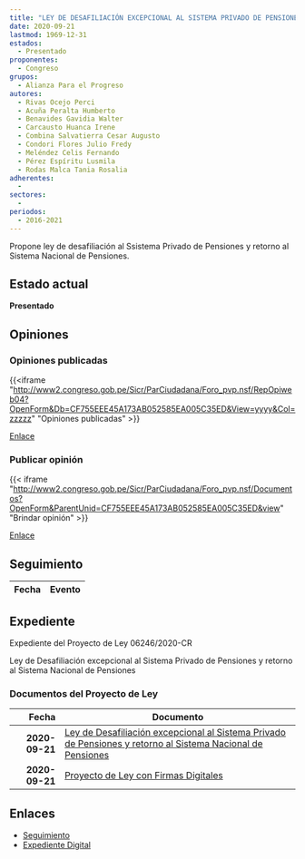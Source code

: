 ```yaml
---
title: "LEY DE DESAFILIACIÓN EXCEPCIONAL AL SISTEMA PRIVADO DE PENSIONES Y RETORNO AL SISTEMA NACIONAL DE PENSIONES"
date: 2020-09-21
lastmod: 1969-12-31
estados: 
  - Presentado
proponentes: 
  - Congreso
grupos: 
  - Alianza Para el Progreso
autores: 
  - Rivas Ocejo Perci
  - Acuña Peralta Humberto
  - Benavides Gavidia Walter
  - Carcausto Huanca Irene
  - Combina Salvatierra Cesar Augusto
  - Condori Flores Julio Fredy
  - Meléndez Celis Fernando
  - Pérez Espíritu Lusmila
  - Rodas Malca Tania Rosalia
adherentes: 
  - 
sectores: 
  - 
periodos: 
  - 2016-2021
---
```


Propone ley de desafiliación al Ssistema Privado de Pensiones y retorno al Sistema Nacional de Pensiones.


## Estado actual

**Presentado**

## Opiniones

### Opiniones publicadas

{{<iframe "http://www2.congreso.gob.pe/Sicr/ParCiudadana/Foro_pvp.nsf/RepOpiweb04?OpenForm&Db=CF755EEE45A173AB052585EA005C35ED&View=yyyy&Col=zzzzz" "Opiniones publicadas" >}}

[Enlace](http://www2.congreso.gob.pe/Sicr/ParCiudadana/Foro_pvp.nsf/RepOpiweb04?OpenForm&Db=CF755EEE45A173AB052585EA005C35ED&View=yyyy&Col=zzzzz)
### Publicar opinión

{{< iframe "http://www2.congreso.gob.pe/Sicr/ParCiudadana/Foro_pvp.nsf/Documentos?OpenForm&ParentUnid=CF755EEE45A173AB052585EA005C35ED&view" "Brindar opinión" >}}

[Enlace](http://www2.congreso.gob.pe/Sicr/ParCiudadana/Foro_pvp.nsf/Documentos?OpenForm&ParentUnid=CF755EEE45A173AB052585EA005C35ED&view)

## Seguimiento

| Fecha | Evento |
|------:|--------|


## Expediente

Expediente del Proyecto de Ley 06246/2020-CR

Ley de Desafiliación excepcional al Sistema Privado de Pensiones y retorno al Sistema Nacional de Pensiones


### Documentos del Proyecto de Ley

| Fecha | Documento |
|------:|--------|
| **2020-09-21** | [Ley de Desafiliación excepcional al Sistema Privado de Pensiones y retorno al Sistema Nacional de Pensiones](http://www.leyes.congreso.gob.pe/Documentos/2016_2021/Proyectos_de_Ley_y_de_Resoluciones_Legislativas/PL06246-20200921.pdf) |
| **2020-09-21** | [Proyecto de Ley con Firmas Digitales](http://www.leyes.congreso.gob.pe/Documentos/2016_2021/Proyectos_de_Ley_y_de_Resoluciones_Legislativas/Proyectos_Firmas_digitales/PL06246.pdf) |

## Enlaces 

- [Seguimiento](http://www2.congreso.gob.pe/Sicr/TraDocEstProc/CLProLey2016.nsf/f7fff46988ca05b1052578e100829cc7/1d05d243ff353038052585ea00708f77?OpenDocument)
- [Expediente Digital](http://www2.congreso.gob.pe/Sicr/TraDocEstProc/CLProLey2016.nsf/f7fff46988ca05b1052578e100829cc7/1d05d243ff353038052585ea00708f77?OpenDocument&Click=05257FB7005EB655.eb71d0cf91d8294e05256cdf006b5706/$Body/0.1C6C)
